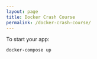 ```yaml
---
layout: page
title: Docker Crash Course
permalink: /docker-crash-course/
---
```


To start your app:

```bash
docker-compose up
```
